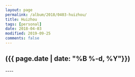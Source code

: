 ```yaml
---
layout: page
permalink: /album/2018/0403-huizhou/
title: Huizhou
tags: [personal]
date: 2018-04-03
modified: 2019-09-25
comments: false
---
```


<h2>({{ page.date | date: "%B %-d, %Y"}})</h2>
----